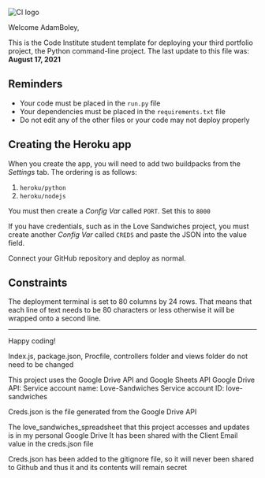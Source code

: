 ![CI logo](https://codeinstitute.s3.amazonaws.com/fullstack/ci_logo_small.png)

Welcome AdamBoley,

This is the Code Institute student template for deploying your third portfolio project, the Python command-line project. The last update to this file was: **August 17, 2021**

## Reminders

* Your code must be placed in the `run.py` file
* Your dependencies must be placed in the `requirements.txt` file
* Do not edit any of the other files or your code may not deploy properly

## Creating the Heroku app

When you create the app, you will need to add two buildpacks from the _Settings_ tab. The ordering is as follows:

1. `heroku/python`
2. `heroku/nodejs`

You must then create a _Config Var_ called `PORT`. Set this to `8000`

If you have credentials, such as in the Love Sandwiches project, you must create another _Config Var_ called `CREDS` and paste the JSON into the value field.

Connect your GitHub repository and deploy as normal.

## Constraints

The deployment terminal is set to 80 columns by 24 rows. That means that each line of text needs to be 80 characters or less otherwise it will be wrapped onto a second line.

-----
Happy coding!


Index.js, package.json, Procfile, controllers folder and views folder do not need to be changed

This project uses the Google Drive API and Google Sheets API
Google Drive API:
Service account name: Love-Sandwiches
Service account ID: love-sandwiches

Creds.json is the file generated from the Google Drive API

The love_sandwiches_spreadsheet that this project accesses and updates is in my personal Google Drive
It has been shared with the Client Email value in the creds.json file

Creds.json has been added to the gitignore file, so it will never been shared to Github and thus it and its contents will remain secret


